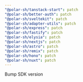 ```yaml
---
"@polar-sh/tanstack-start": patch
"@polar-sh/better-auth": patch
"@polar-sh/sveltekit": patch
"@polar-sh/adapter-utils": patch
"@polar-sh/express": patch
"@polar-sh/fastify": patch
"@polar-sh/elysia": patch
"@polar-sh/nextjs": patch
"@polar-sh/astro": patch
"@polar-sh/remix": patch
"@polar-sh/hono": patch
"@polar-sh/nuxt": patch
---
```


Bump SDK version
